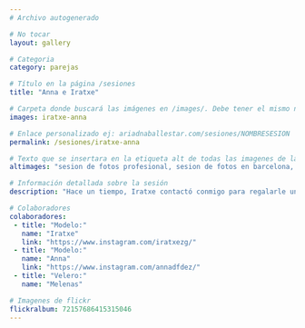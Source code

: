```yaml
---
# Archivo autogenerado

# No tocar
layout: gallery

# Categoria
category: parejas

# Título en la página /sesiones
title: "Anna e Iratxe"

# Carpeta donde buscará las imágenes en /images/. Debe tener el mismo nombre y sin espacios
images: iratxe-anna

# Enlace personalizado ej: ariadnaballestar.com/sesiones/NOMBRESESION
permalink: /sesiones/iratxe-anna

# Texto que se insertara en la etiqueta alt de todas las imagenes de la sesión
altimages: "sesion de fotos profesional, sesion de fotos en barcelona, fotografo en barcelona, fotografa en barcelona, sesion de fotos en un barco, fotografia de moda, fotografia de barcos, fotografias en un velero, fotografo de moda, fotografo de moda en barcelona, fotografia a amigas"

# Información detallada sobre la sesión
description: "Hace un tiempo, Iratxe contactó conmigo para regalarle una sesión de fotos a su amiga Anna. Se nos presentó la oportunidad de hacerla en el Melenas, un velero muy guay. Salimos por la tarde, desde el puerto de Barcelona y con la intención de pasar un rato espectacular. Además de tomar las fotografías desde un velero, pudimos disfrutar de un precioso atardecer sobre la ciudad de Barcelona. Sin duda, una experiencia que vale mucho la pena."

# Colaboradores
colaboradores:
 - title: "Modelo:"
   name: "Iratxe"
   link: "https://www.instagram.com/iratxezg/"
 - title: "Modelo:"
   name: "Anna"
   link: "https://www.instagram.com/annadfdez/"
 - title: "Velero:"
   name: "Melenas"

# Imagenes de flickr
flickralbum: 72157686415315046
---
```

